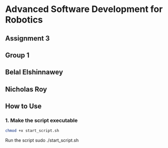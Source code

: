 # Advanced Software Development for Robotics
## Assignment 3
## Group 1
## Belal Elshinnawey
## Nicholas Roy

## How to Use

### 1. Make the script executable

```bash
chmod +x start_script.sh
```
Run the script
sudo ./start_script.sh
